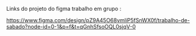 Links do projeto do figma trabalho em grupo :

https://www.figma.com/design/pZ9A45O68vmliP5fSnWX0f/trabalho-de-sabado?node-id=0-1&p=f&t=qGnhSfsoOQL0sjqV-0 

